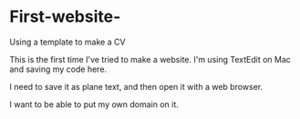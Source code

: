 # First-website-
Using a template to make a CV 

This is the first time I've tried to make a website. I'm using TextEdit on Mac 
and saving my code here. 

I need to save it as plane text, and then open it with a web browser. 

I want to be able to put my own domain on it. 

